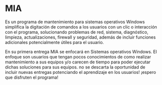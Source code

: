 # MIA
Es un programa de mantenimiento para sistemas operativos Windows simplifica la digitación de comandos a los usuarios con un clic o interacción con el programa, solucionando problemas de red, sistema, diagnóstico, limpieza, actualizaciones, firewall y seguridad, además de incluir funciones adicionales potencialmente útiles para el usuario.

En su primera entrega MIA se enfocará en Sistemas operativos Windows. El enfoque son usuarios que tengan pocos conocimientos de como realizar mantenimiento a sus equipos y/o carecen de tiempo para poder ejecutar dichas soluciones para sus equipos. no se descarta la oportunidad de incluir nuevas entregas potenciando el aprendizaje en los usuarios! ¡espero que disfruten el programa!
